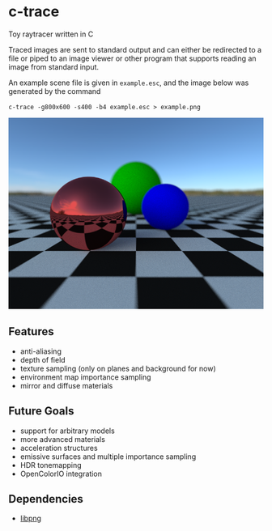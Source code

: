 # c-trace

Toy raytracer written in C

Traced images are sent to standard output and can either be redirected to a file
or piped to an image viewer or other program that supports reading an image from
standard input.

An example scene file is given in `example.esc`, and the image below was
generated by the command
```
c-trace -g800x600 -s400 -b4 example.esc > example.png
```

![](./example.png)

## Features

- anti-aliasing
- depth of field
- texture sampling (only on planes and background for now)
- environment map importance sampling
- mirror and diffuse materials

## Future Goals

- support for arbitrary models
- more advanced materials
- acceleration structures
- emissive surfaces and multiple importance sampling
- HDR tonemapping
- OpenColorIO integration

## Dependencies

- [libpng](http://www.libpng.org/pub/png/libpng.html)

